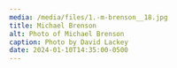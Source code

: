 ```yaml
---
media: /media/files/1.-m-brenson__18.jpg
title: Michael Brenson
alt: Photo of Michael Brenson
caption: Photo by David Lackey
date: 2024-01-10T14:35:00-0500
---
```

